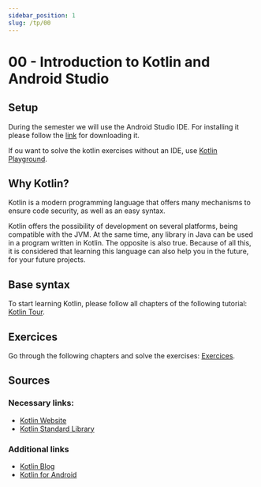 ```yaml
---
sidebar_position: 1
slug: /tp/00
---
```


# 00 - Introduction to Kotlin and Android Studio
## Setup
During the semester we will use the Android Studio IDE. For installing it please follow the [link](https://developer.android.com/studio) for downloading it.

If ou want to solve the kotlin exercises without an IDE, use [Kotlin Playground](https://play.kotlinlang.org).

## Why Kotlin?
Kotlin is a modern programming language that offers many mechanisms to ensure code security, as well as an easy syntax.

Kotlin offers the possibility of development on several platforms, being compatible with the JVM. At the same time, any library in Java can be used in a program written in Kotlin. The opposite is also true. Because of all this, it is considered that learning this language can also help you in the future, for your future projects.

## Base syntax
To start learning Kotlin, please follow all chapters of the following tutorial: [Kotlin Tour](https://kotlinlang.org/docs/kotlin-tour-welcome.html).

## Exercices
Go through the following chapters and solve the exercises: [Exercices](https://play.kotlinlang.org/koans/overview).

## Sources

### Necessary links:
* [Kotlin Website](https://kotlinlang.org/)
* [Kotlin Standard Library](https://kotlinlang.org/api/latest/jvm/stdlib/)

### Additional links
* [Kotlin Blog](https://blog.jetbrains.com/kotlin/)
* [Kotlin for Android](https://kotlinlang.org/docs/android-overview.html)

